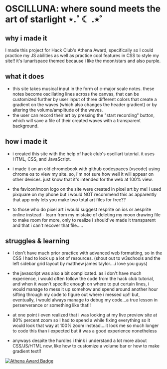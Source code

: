 # OSCILLUNA: where sound meets the art of starlight ⋆.˚ ☾ .⭒˚

## why i made it
I made this project for Hack Club's Athena Award, specifically so I could practice my JS abilities as well as practice cool features in CSS to style my site!! it's lunar/space themed because i like the moon/stars and also purple.

## what it does
* this site takes musical input in the form of c-major scale notes. these notes become oscillating lines across the canvas, that can be customized further by user input of three different colors that create a gradient on the waves (which also changes the header gradient) or by altering the volume/amplitude of the waves. 
* the user can record their art by pressing the "start recording" button, which will save a file of their created waves with a transparent background.


## how i made it
* i created this site with the help of hack club's oscillart tutorial. it uses HTML, CSS, and JavaScript. 
* i made it on an old chromebook with github codespaces (vscode) using chrome os to view my site. so, i'm not sure how well it will appear on other devices. just know that it's intended for the web at 100% view.

* the favicon/moon logo on the site were created in pixel art by me! i used pixquare on my phone but i would NOT recommend this as apparently that app only lets you make two total art files for free?? 
* to those who do pixel art i would suggest resprite on ios or aesprite online instead - learn from my mistake of deleting my moon drawing file to make room for more, only to realize i should've made it transparent and that i can't recover that file.....


## struggles & learning 
* I don't have much prior practice with advanced web formatting, so in the CSS I had to look up a lot of resources. (shout out to w3schools and the left sidebar grid layout by matthew james taylor....i love you guys)

* the javascript was also a bit complicated. as i don't have much experience, i would often follow the code from the hack club tutorial, and when it wasn't specific enough on where to put certain lines, i would manage to mess it up somehow and spend around another hour sifting through my code to figure out where i messed up!! but, eventually, i would always manage to debug my code...a true lesson in perserverance or something like that!! 

* at one point i even realized that i was looking at my live preview site at 80% percent zoom so I had to spend a while fixing everything so it would look that way at 100% zoom instead....it look me so much longer to code this than i expected but it was a good experience nonetheless

* anyways despite the hurdles i think i understand a lot more about CSS/JS/HTML now, like how to customize a volume bar or how to make gradient text!!

[![Athena Award Badge](https://img.shields.io/endpoint?url=https%3A%2F%2Faward.athena.hackclub.com%2Fapi%2Fbadge)](https://award.athena.hackclub.com?utm_source=readme)
